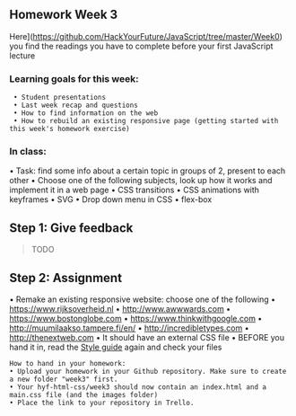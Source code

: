 ## Homework Week 3

Here](https://github.com/HackYourFuture/JavaScript/tree/master/Week0) you find the readings you have to complete before your first JavaScript lecture

### Learning goals for this week:
```
 • Student presentations
 • Last week recap and questions
 • How to find information on the web
 • How to rebuild an existing responsive page (getting started with this week's homework exercise)
```

### In class:
 • Task: find some info about a certain topic in groups of 2, present to each other
   • Choose one of the following subjects, look up how it works and implement it in a web page
      • CSS transitions
      • CSS animations with keyframes
      • SVG
      • Drop down menu in CSS
      • flex-box

## Step 1: Give feedback
> TODO

## Step 2: Assignment
 • Remake an existing responsive website: choose one of the following
   • https://www.rijksoverheid.nl
   • http://www.awwwards.com
   • https://www.bostonglobe.com
   • https://www.thinkwithgoogle.com
   • http://muumilaakso.tampere.fi/en/
   • http://incredibletypes.com
   • http://thenextweb.com
 • It should have an external CSS file
 • BEFORE you hand it in, read the [Style guide](http://www.w3schools.com/html/html5_syntax.asp) again and check your files


```
How to hand in your homework:
• Upload your homework in your Github repository. Make sure to create a new folder "week3" first. 
• Your hyf-html-css/week3 should now contain an index.html and a main.css file (and the images folder)
• Place the link to your repository in Trello.
```
